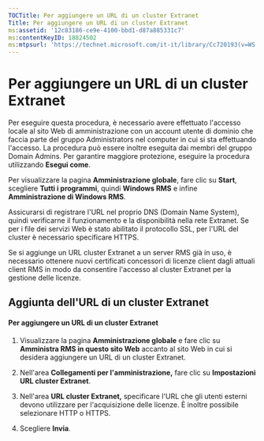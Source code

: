 ```yaml
---
TOCTitle: Per aggiungere un URL di un cluster Extranet
Title: Per aggiungere un URL di un cluster Extranet
ms:assetid: '12c83186-ce9e-4100-bbd1-d87a885331c7'
ms:contentKeyID: 18824502
ms:mtpsurl: 'https://technet.microsoft.com/it-it/library/Cc720193(v=WS.10)'
---
```


Per aggiungere un URL di un cluster Extranet
============================================

Per eseguire questa procedura, è necessario avere effettuato l'accesso locale al sito Web di amministrazione con un account utente di dominio che faccia parte del gruppo Administrators nel computer in cui si sta effettuando l'accesso. La procedura può essere inoltre eseguita dai membri del gruppo Domain Admins. Per garantire maggiore protezione, eseguire la procedura utilizzando **Esegui come**.

Per visualizzare la pagina **Amministrazione globale**, fare clic su **Start**, scegliere **Tutti i programmi**, quindi **Windows RMS** e infine **Amministrazione di Windows RMS**.

Assicurarsi di registrare l'URL nel proprio DNS (Domain Name System), quindi verificarne il funzionamento e la disponibilità nella rete Extranet. Se per i file dei servizi Web è stato abilitato il protocollo SSL, per l'URL del cluster è necessario specificare HTTPS.

Se si aggiunge un URL cluster Extranet a un server RMS già in uso, è necessario ottenere nuovi certificati concessori di licenze client dagli attuali client RMS in modo da consentire l'accesso al cluster Extranet per la gestione delle licenze.

Aggiunta dell'URL di un cluster Extranet
----------------------------------------

#### Per aggiungere un URL di un cluster Extranet

1.  Visualizzare la pagina **Amministrazione globale** e fare clic su **Amministra RMS in questo sito Web** accanto al sito Web in cui si desidera aggiungere un URL di un cluster Extranet.

2.  Nell'area **Collegamenti per l'amministrazione,** fare clic su **Impostazioni URL cluster Extranet**.

3.  Nell'area **URL cluster Extranet,** specificare l'URL che gli utenti esterni devono utilizzare per l'acquisizione delle licenze. È inoltre possibile selezionare HTTP o HTTPS.

4.  Scegliere **Invia**.
